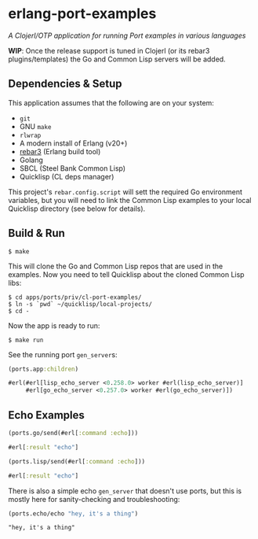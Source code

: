 # erlang-port-examples

*A Clojerl/OTP application for running Port examples in various languages*

**WIP**: Once the release support is tuned in Clojerl (or its rebar3
plugins/templates) the Go and Common Lisp servers will be added.

## Dependencies & Setup

This application assumes that the following are on your system:

* `git`
* GNU `make`
* `rlwrap`
* A modern install of Erlang (v20+)
* [rebar3](https://www.rebar3.org/) (Erlang build tool)
* Golang
* SBCL (Steel Bank Common Lisp)
* Quicklisp (CL deps manager)

This project's `rebar.config.script` will sett the required Go environment
variables, but you will need to link the Common Lisp examples to your local
Quicklisp directory (see below for details).

## Build & Run

```shell
$ make
```

This will clone the Go and Common Lisp repos that are used in the examples.
Now you need to tell Quicklisp about the cloned Common Lisp libs:

```shell
$ cd apps/ports/priv/cl-port-examples/
$ ln -s `pwd` ~/quicklisp/local-projects/
$ cd -
```

Now the app is ready to run:

```shell
$ make run
```

See the running port `gen_server`s:

```clj
(ports.app:children)
```
```clj
#erl(#erl[lisp_echo_server <0.258.0> worker #erl(lisp_echo_server)]
     #erl[go_echo_server <0.257.0> worker #erl(go_echo_server)])
```

## Echo Examples

```clj
(ports.go/send(#erl[:command :echo]))
```
```clj
#erl[:result "echo"]
```

```clj
(ports.lisp/send(#erl[:command :echo]))
```
```clj
#erl[:result "echo"]
```

There is also a simple echo `gen_server` that doesn't use ports, but this is
mostly here for sanity-checking and troubleshooting:

```clj
(ports.echo/echo "hey, it's a thing")
```
```
"hey, it's a thing"
```
